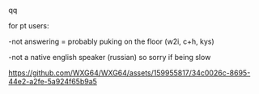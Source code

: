 qq

for pt users:


-not answering = probably puking on the floor (w2i, c+h, kys)

-not a native english speaker (russian) so sorry if being slow

https://github.com/WXG64/WXG64/assets/159955817/34c0026c-8695-44e2-a2fe-5a924f65b9a5
